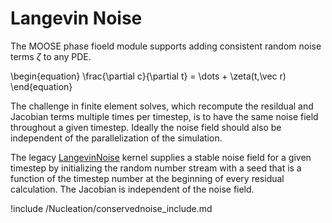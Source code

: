 # Langevin Noise

The MOOSE phase fioeld module supports adding consistent random noise terms $\zeta$ to
any PDE.

\begin{equation}
\frac{\partial c}{\partial t} = \dots + \zeta(t,\vec r)
\end{equation}

The challenge in finite element solves, which recompute the resildual and Jacobian
terms multiple times per timestep, is to have the same noise field throughout a
given timestep. Ideally the noise field should also be independent of the parallelization
of the simulation.

The legacy [LangevinNoise](/Kernels/LangevinNoise.md) kernel supplies a stable noise field for
a given timestep by initializing the random number stream with a seed that is a function
of the timestep number at the beginning of every residual calculation. The Jacobian is
independent of the noise field.

!include /Nucleation/conservednoise_include.md
